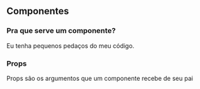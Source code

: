## Componentes

### Pra que serve um componente?
Eu tenha pequenos pedaços do meu código.

### Props
Props são os argumentos que um componente recebe de seu pai